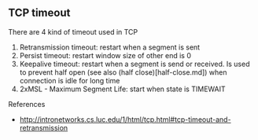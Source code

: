 ## TCP timeout

There are 4 kind of timeout used in TCP

1. Retransmission timeout: restart when a segment is sent
2. Persist timeout: restart window size of other end is 0
3. Keepalive timeout: restart when a segment is send or received. Is used to prevent half open (see also (half close)[half-close.md]) when connection is idle for long time
4. 2xMSL - Maximum Segment Life: start when state is TIMEWAIT

References

* http://intronetworks.cs.luc.edu/1/html/tcp.html#tcp-timeout-and-retransmission
